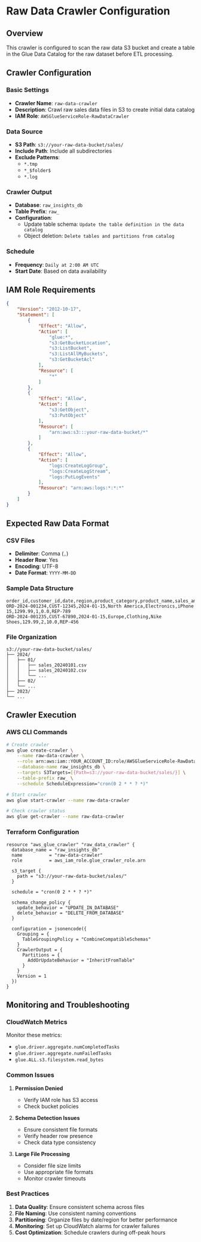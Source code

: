 # Raw Data Crawler Configuration

## Overview

This crawler is configured to scan the raw data S3 bucket and create a table in the Glue Data Catalog for the raw dataset before ETL processing.

## Crawler Configuration

### Basic Settings

- **Crawler Name**: `raw-data-crawler`
- **Description**: Crawl raw sales data files in S3 to create initial data catalog
- **IAM Role**: `AWSGlueServiceRole-RawDataCrawler`

### Data Source

- **S3 Path**: `s3://your-raw-data-bucket/sales/`
- **Include Path**: Include all subdirectories
- **Exclude Patterns**: 
  - `*.tmp`
  - `*_$folder$`
  - `*.log`

### Crawler Output

- **Database**: `raw_insights_db`
- **Table Prefix**: `raw_`
- **Configuration**: 
  - Update table schema: `Update the table definition in the data catalog`
  - Object deletion: `Delete tables and partitions from catalog`

### Schedule

- **Frequency**: `Daily at 2:00 AM UTC`
- **Start Date**: Based on data availability

## IAM Role Requirements

```json
{
    "Version": "2012-10-17",
    "Statement": [
        {
            "Effect": "Allow",
            "Action": [
                "glue:*",
                "s3:GetBucketLocation",
                "s3:ListBucket",
                "s3:ListAllMyBuckets",
                "s3:GetBucketAcl"
            ],
            "Resource": [
                "*"
            ]
        },
        {
            "Effect": "Allow",
            "Action": [
                "s3:GetObject",
                "s3:PutObject"
            ],
            "Resource": [
                "arn:aws:s3:::your-raw-data-bucket/*"
            ]
        },
        {
            "Effect": "Allow",
            "Action": [
                "logs:CreateLogGroup",
                "logs:CreateLogStream",
                "logs:PutLogEvents"
            ],
            "Resource": "arn:aws:logs:*:*:*"
        }
    ]
}
```

## Expected Raw Data Format

### CSV Files

- **Delimiter**: Comma (`,`)
- **Header Row**: Yes
- **Encoding**: UTF-8
- **Date Format**: `YYYY-MM-DD`

### Sample Data Structure

```csv
order_id,customer_id,date,region,product_category,product_name,sales_amount,quantity,discount_percent,sales_rep_id
ORD-2024-001234,CUST-12345,2024-01-15,North America,Electronics,iPhone 15,1299.99,1,0.0,REP-789
ORD-2024-001235,CUST-67890,2024-01-15,Europe,Clothing,Nike Shoes,129.99,2,10.0,REP-456
```

### File Organization

```
s3://your-raw-data-bucket/sales/
├── 2024/
│   ├── 01/
│   │   ├── sales_20240101.csv
│   │   ├── sales_20240102.csv
│   │   └── ...
│   ├── 02/
│   └── ...
├── 2023/
└── ...
```

## Crawler Execution

### AWS CLI Commands

```bash
# Create crawler
aws glue create-crawler \
    --name raw-data-crawler \
    --role arn:aws:iam::YOUR_ACCOUNT_ID:role/AWSGlueServiceRole-RawDataCrawler \
    --database-name raw_insights_db \
    --targets S3Targets=[{Path=s3://your-raw-data-bucket/sales/}] \
    --table-prefix raw_ \
    --schedule ScheduleExpression="cron(0 2 * * ? *)"

# Start crawler
aws glue start-crawler --name raw-data-crawler

# Check crawler status
aws glue get-crawler --name raw-data-crawler
```

### Terraform Configuration

```hcl
resource "aws_glue_crawler" "raw_data_crawler" {
  database_name = "raw_insights_db"
  name          = "raw-data-crawler"
  role          = aws_iam_role.glue_crawler_role.arn

  s3_target {
    path = "s3://your-raw-data-bucket/sales/"
  }

  schedule = "cron(0 2 * * ? *)"

  schema_change_policy {
    update_behavior = "UPDATE_IN_DATABASE"
    delete_behavior = "DELETE_FROM_DATABASE"
  }

  configuration = jsonencode({
    Grouping = {
      TableGroupingPolicy = "CombineCompatibleSchemas"
    }
    CrawlerOutput = {
      Partitions = {
        AddOrUpdateBehavior = "InheritFromTable"
      }
    }
    Version = 1
  })
}
```

## Monitoring and Troubleshooting

### CloudWatch Metrics

Monitor these metrics:
- `glue.driver.aggregate.numCompletedTasks`
- `glue.driver.aggregate.numFailedTasks`
- `glue.ALL.s3.filesystem.read_bytes`

### Common Issues

1. **Permission Denied**
   - Verify IAM role has S3 access
   - Check bucket policies

2. **Schema Detection Issues**
   - Ensure consistent file formats
   - Verify header row presence
   - Check data type consistency

3. **Large File Processing**
   - Consider file size limits
   - Use appropriate file formats
   - Monitor crawler timeouts

### Best Practices

1. **Data Quality**: Ensure consistent schema across files
2. **File Naming**: Use consistent naming conventions
3. **Partitioning**: Organize files by date/region for better performance
4. **Monitoring**: Set up CloudWatch alarms for crawler failures
5. **Cost Optimization**: Schedule crawlers during off-peak hours